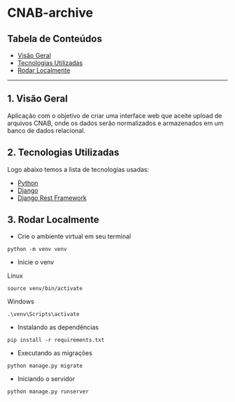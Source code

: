 # CNAB-archive

## Tabela de Conteúdos

- [Visão Geral](#1-visão-geral)
- [Tecnologias Utilizadas](#2-tecnologias-utilizadas)
- [Rodar Localmente](#3-rodar-localmente)

---

## 1. Visão Geral

Aplicação com o objetivo de criar uma interface web que aceite upload de arquivos CNAB, onde os dados serão normalizados e armazenados em um banco de dados relacional.

## 2.  Tecnologias Utilizadas

Logo abaixo temos a lista de tecnologias usadas:

- [Python](https://www.python.org/)
- [Django](https://www.djangoproject.com/)
- [Django Rest Framework](https://www.django-rest-framework.org/)

## 3. Rodar Localmente

- Crie o ambiente virtual em seu terminal

```shell
python -m venv venv
```

- Inicie o venv

Linux
```shell
source venv/bin/activate
```

Windows
```shell
.\venv\Scripts\activate
```

- Instalando as dependências

```shell
pip install -r requirements.txt
```

- Executando as migrações

```shell
python manage.py migrate
```

- Iniciando o servidor

```shell
python manage.py runserver
```
